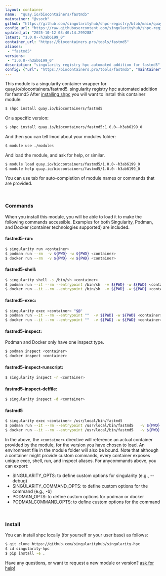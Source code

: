 ```yaml
---
layout: container
name:  "quay.io/biocontainers/fastmd5"
maintainer: "@vsoch"
github: "https://github.com/singularityhub/shpc-registry/blob/main/quay.io/biocontainers/fastmd5/container.yaml"
config_url: "https://raw.githubusercontent.com/singularityhub/shpc-registry/main/quay.io/biocontainers/fastmd5/container.yaml"
updated_at: "2025-10-12 03:40:14.299288"
latest: "1.0.0--h3ab6199_0"
container_url: "https://biocontainers.pro/tools/fastmd5"
aliases:
 - "fastmd5"
versions:
 - "1.0.0--h3ab6199_0"
description: "singularity registry hpc automated addition for fastmd5"
config: {"url": "https://biocontainers.pro/tools/fastmd5", "maintainer": "@vsoch", "description": "singularity registry hpc automated addition for fastmd5", "latest": {"1.0.0--h3ab6199_0": "sha256:77174d0332ac5a0fe338b629df526f775e2049b58539e6250cbdf6577c411ac7"}, "tags": {"1.0.0--h3ab6199_0": "sha256:77174d0332ac5a0fe338b629df526f775e2049b58539e6250cbdf6577c411ac7"}, "docker": "quay.io/biocontainers/fastmd5", "aliases": {"fastmd5": "/usr/local/bin/fastmd5"}}
---
```


This module is a singularity container wrapper for quay.io/biocontainers/fastmd5.
singularity registry hpc automated addition for fastmd5
After [installing shpc](#install) you will want to install this container module:


```bash
$ shpc install quay.io/biocontainers/fastmd5
```

Or a specific version:

```bash
$ shpc install quay.io/biocontainers/fastmd5:1.0.0--h3ab6199_0
```

And then you can tell lmod about your modules folder:

```bash
$ module use ./modules
```

And load the module, and ask for help, or similar.

```bash
$ module load quay.io/biocontainers/fastmd5/1.0.0--h3ab6199_0
$ module help quay.io/biocontainers/fastmd5/1.0.0--h3ab6199_0
```

You can use tab for auto-completion of module names or commands that are provided.

<br>

### Commands

When you install this module, you will be able to load it to make the following commands accessible.
Examples for both Singularity, Podman, and Docker (container technologies supported) are included.

#### fastmd5-run:

```bash
$ singularity run <container>
$ podman run --rm  -v ${PWD} -w ${PWD} <container>
$ docker run --rm  -v ${PWD} -w ${PWD} <container>
```

#### fastmd5-shell:

```bash
$ singularity shell -s /bin/sh <container>
$ podman run --it --rm --entrypoint /bin/sh  -v ${PWD} -w ${PWD} <container>
$ docker run --it --rm --entrypoint /bin/sh  -v ${PWD} -w ${PWD} <container>
```

#### fastmd5-exec:

```bash
$ singularity exec <container> "$@"
$ podman run --it --rm --entrypoint ""  -v ${PWD} -w ${PWD} <container> "$@"
$ docker run --it --rm --entrypoint ""  -v ${PWD} -w ${PWD} <container> "$@"
```

#### fastmd5-inspect:

Podman and Docker only have one inspect type.

```bash
$ podman inspect <container>
$ docker inspect <container>
```

#### fastmd5-inspect-runscript:

```bash
$ singularity inspect -r <container>
```

#### fastmd5-inspect-deffile:

```bash
$ singularity inspect -d <container>
```


#### fastmd5

```bash
$ singularity exec <container> /usr/local/bin/fastmd5
$ podman run --it --rm --entrypoint /usr/local/bin/fastmd5   -v ${PWD} -w ${PWD} <container> -c " $@"
$ docker run --it --rm --entrypoint /usr/local/bin/fastmd5   -v ${PWD} -w ${PWD} <container> -c " $@"
```



In the above, the `<container>` directive will reference an actual container provided
by the module, for the version you have chosen to load. An environment file in the
module folder will also be bound. Note that although a container
might provide custom commands, every container exposes unique exec, shell, run, and
inspect aliases. For anycommands above, you can export:

 - SINGULARITY_OPTS: to define custom options for singularity (e.g., --debug)
 - SINGULARITY_COMMAND_OPTS: to define custom options for the command (e.g., -b)
 - PODMAN_OPTS: to define custom options for podman or docker
 - PODMAN_COMMAND_OPTS: to define custom options for the command

<br>

### Install

You can install shpc locally (for yourself or your user base) as follows:

```bash
$ git clone https://github.com/singularityhub/singularity-hpc
$ cd singularity-hpc
$ pip install -e .
```

Have any questions, or want to request a new module or version? [ask for help!](https://github.com/singularityhub/singularity-hpc/issues)